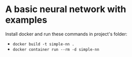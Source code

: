 # A basic neural network with examples
Install docker and run these commands in project's folder:
- ```docker build -t simple-nn .```
- ```docker container run --rm -d simple-nn```